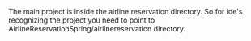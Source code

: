 The main project is inside the airline reservation directory. 
So for ide's recognizing the project you need to point to AirlineReservationSpring/airlinereservation directory.
